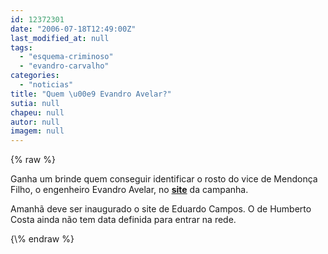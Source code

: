 ```yaml
---
id: 12372301
date: "2006-07-18T12:49:00Z"
last_modified_at: null
tags:
  - "esquema-criminoso"
  - "evandro-carvalho"
categories:
  - "noticias"
title: "Quem \u00e9 Evandro Avelar?"
sutia: null
chapeu: null
autor: null
imagem: null
---
```

{\% raw %}
<p><P>Ganha um brinde quem conseguir identificar o rosto do vice de Mendonça Filho, o engenheiro Evandro Avelar, no <STRONG><A href=\"https://www.mendonca25.can.br/\" target=_blank>site</A></STRONG> da campanha.</P></p>
<p><P>Amanhã deve ser inaugurado o site de Eduardo Campos. O de Humberto Costa ainda não tem data definida para entrar na rede.</P> </p>
{\% endraw %}